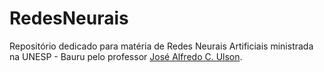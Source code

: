 # RedesNeurais

Repositório dedicado para matéria de Redes Neurais Artificiais ministrada na UNESP - Bauru pelo professor [José Alfredo C. Ulson](https://www.feb.unesp.br/#!/departamentos/paginas-docentes-eletrica/paginas-docentes-engenharia-eletrica/jose-alfredo-c-ulson/).
